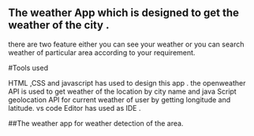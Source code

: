## The weather App which is designed to get the weather of the city .
there are two feature either you can see your weather or you can search weather of particular area according to your requirement.

#Tools used 

HTML ,CSS and javascript has used to design this app .
the openweather API is used to get weather of the location by city name and  java Script geolocation API for current weather of user by getting longitude and latitude. 
vs code Editor has used as IDE .

##The weather app for weather detection of the area.
